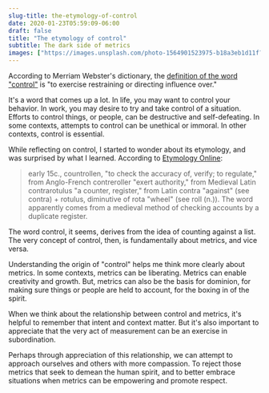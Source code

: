 ```yaml
---
slug-title: the-etymology-of-control
date: 2020-01-23T05:59:09-06:00
draft: false
title: "The etymology of control"
subtitle: The dark side of metrics
images: ["https://images.unsplash.com/photo-1564901523975-b18a3eb1d11f?ixlib=rb-1.2.1&ixid=eyJhcHBfaWQiOjEyMDd9&auto=format&fit=crop&w=900&q=60"]
---
```


According to Merriam Webster's dictionary, the [definition of the word "control"](https://www.merriam-webster.com/dictionary/control) is "to exercise restraining or directing influence over."

It's a word that comes up a lot. In life, you may want to control your behavior. In work, you may desire to try and take control of a situation. Efforts to control things, or people, can be destructive and self-defeating. In some contexts, attempts to control can be unethical or immoral. In other contexts, control is essential.

While reflecting on control, I started to wonder about its etymology, and was surprised by what I learned. According to [Etymology Online](https://www.etymonline.com/word/control):

> early 15c., countrollen, "to check the accuracy of, verify; to regulate," from Anglo-French contreroller "exert authority," from Medieval Latin contrarotulus "a counter, register," from Latin contra "against" (see contra) + rotulus, diminutive of rota "wheel" (see roll (n.)). The word apparently comes from a medieval method of checking accounts by a duplicate register.

The word control, it seems, derives from the idea of counting against a list. The very concept of control, then, is fundamentally about metrics, and vice versa.

Understanding the origin of "control" helps me think more clearly about metrics. In some contexts, metrics can be liberating. Metrics can enable creativity and growth. But, metrics can also be the basis for dominion, for making sure things or people are held to account, for the boxing in of the spirit.

When we think about the relationship between control and metrics, it's helpful to remember that intent and context matter. But it's also important to appreciate that the very act of measurement can be an exercise in subordination.

Perhaps through appreciation of this relationship, we can attempt to approach ourselves and others with more compassion. To reject those metrics that seek to demean the human spirit, and to better embrace situations when metrics can be empowering and promote respect.
